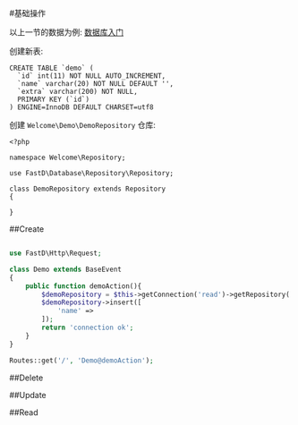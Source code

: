 #基础操作

以上一节的数据为例: [数据库入门](shu_ju_ku_ru_men.md)

创建新表: 

```
CREATE TABLE `demo` (
  `id` int(11) NOT NULL AUTO_INCREMENT,
  `name` varchar(20) NOT NULL DEFAULT '',
  `extra` varchar(200) NOT NULL,
  PRIMARY KEY (`id`)
) ENGINE=InnoDB DEFAULT CHARSET=utf8
```

创建 `Welcome\Demo\DemoRepository` 仓库: 

```
<?php

namespace Welcome\Repository;

use FastD\Database\Repository\Repository;

class DemoRepository extends Repository
{
    
}
```

##Create

```php

use FastD\Http\Request;

class Demo extends BaseEvent
{
    public function demoAction(){
        $demoRepository = $this->getConnection('read')->getRepository('Welcome:Repository:Demo');
        $demoRepository->insert([
            'name' => 
        ]);
        return 'connection ok';
    }
}

Routes::get('/', 'Demo@demoAction');
```

##Delete

##Update

##Read
